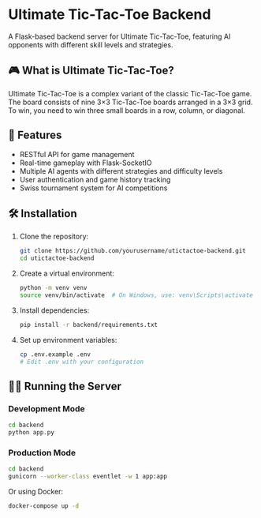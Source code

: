 # Ultimate Tic-Tac-Toe Backend

A Flask-based backend server for Ultimate Tic-Tac-Toe, featuring AI opponents with different skill levels and strategies.

## 🎮 What is Ultimate Tic-Tac-Toe?

Ultimate Tic-Tac-Toe is a complex variant of the classic Tic-Tac-Toe game. The board consists of nine 3×3 Tic-Tac-Toe boards arranged in a 3×3 grid. To win, you need to win three small boards in a row, column, or diagonal.

## 🚀 Features

- RESTful API for game management
- Real-time gameplay with Flask-SocketIO
- Multiple AI agents with different strategies and difficulty levels
- User authentication and game history tracking
- Swiss tournament system for AI competitions

## 🛠️ Installation

1. Clone the repository:

   ```bash
   git clone https://github.com/yourusername/utictactoe-backend.git
   cd utictactoe-backend
   ```

2. Create a virtual environment:

   ```bash
   python -m venv venv
   source venv/bin/activate  # On Windows, use: venv\Scripts\activate
   ```

3. Install dependencies:

   ```bash
   pip install -r backend/requirements.txt
   ```

4. Set up environment variables:
   ```bash
   cp .env.example .env
   # Edit .env with your configuration
   ```

## 🏃‍♂️ Running the Server

### Development Mode

```bash
cd backend
python app.py
```

### Production Mode

```bash
cd backend
gunicorn --worker-class eventlet -w 1 app:app
```

Or using Docker:

```bash
docker-compose up -d
```
